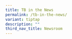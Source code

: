 ```yaml
---
title: TB in the News
permalink: /tb-in-the-news/
variant: tiptap
description: ""
third_nav_title: Newsroom
---
```

